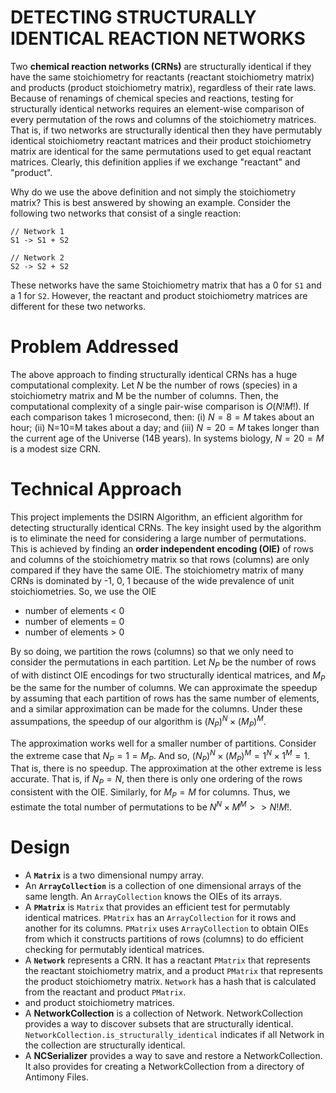 # DETECTING STRUCTURALLY IDENTICAL REACTION NETWORKS

Two **chemical reaction networks (CRNs)** are structurally identical if they have the same stoichiometry for reactants (reactant stoichiometry matrix) and products (product stoichiometry matrix), regardless of their rate laws. Because of renamings of chemical species and reactions, testing for structurally
identical networks requires an element-wise comparison of every permutation of the rows and columns of the
stoichiometry matrices. That is, if two networks are structurally identical then they have permutably identical stoichiometry reactant matrices and their product stoichiometry matrix are identical for the same permutations used to get equal reactant matrices. Clearly, this definition applies if we exchange "reactant" and "product".

Why do we use the above definition and not simply the stoichiometry matrix? This is best answered by showing an example. Consider the following two networks that consist of a single reaction:

    // Network 1
    S1 -> S1 + S2

    // Network 2
    S2 -> S2 + S2

These networks have the same Stoichiometry matrix that has a 0 for ``S1`` and a 1 for ``S2``. However, the reactant and product stoichiometry matrices are different for these two networks.

# Problem Addressed
The above approach to finding structurally identical CRNs has a huge computational complexity.
Let $N$ be the number of rows (species) in a stoichiometry matrix and M be the number of columns.
Then, the computational complexity of a single pair-wise comparison is $O(N!M!)$. If each comparison takes 1 microsecond, then: (i) $N=8=M$ takes about an hour; (ii) N=10=M takes about a day; and (iii) $N=20=M$ takes
longer than the current age of the Universe (14B years). In systems biology, $N=20=M$ is a modest size CRN.

# Technical Approach
This project implements the DSIRN Algorithm, an efficient algorithm for detecting
structurally identical CRNs.
The key insight used by the algorithm is to eliminate the need for considering a large number of permutations.
This is achieved by finding an **order independent encoding (OIE)** of rows and columns of the stoichiometry matrix
so that rows (columns) are only compared if they have the same OIE. The stoichiometry matrix of many CRNs is dominated by -1, 0, 1 because of the wide prevalence of unit stoichiometries. So, we use the OIE
* number of elements < 0
* number of elements = 0
* number of elements > 0

By so doing, we partition the rows (columns) so that we only need to consider the permutations in each partition.
Let $N_P$ be the number of rows of with distinct OIE encodings for two structurally identical matrices, and $M_P$ be the same for the number of columns.
We can approximate the speedup by assuming that each partition of rows has the same number of elements, and a similar approximation can be made for the columns. Under these assumpations, the speedup of our algorithm is
$(N_P)^N \times (M_P)^M$.

The approximation works well for a smaller number of partitions. Consider the extreme case that $N_P = 1 = M_P$. And so,
$(N_P)^N \times (M_P)^M = 1^N \times 1^M = 1.$ That is, there is no speedup. The approximation at the other extreme is less accurate. That is, if $N_P = N$, then there is only one ordering of the rows consistent with the OIE. Similarly, for $M_P = M$ for columns. Thus, we estimate the total number of permutations to be $N^N \times M^M >> N!M!.$

# Design

* A **``Matrix``** is a two dimensional numpy array.
* An **``ArrayCollection``** is a collection of one dimensional arrays of the same length. An ``ArrayCollection`` knows the OIEs of its arrays.
* A **``PMatrix``** is ``Matrix`` that provides an efficient test for permutably identical matrices. ``PMatrix`` has an ``ArrayCollection`` for it rows and another for its columns. ``PMatrix`` uses ``ArrayCollection`` to obtain OIEs from which it constructs partitions of rows (columns) to do efficient checking for permutably identical matrices.
* A **``Network``** represents a CRN. It has a reactant ``PMatrix`` that represents the reactant stoichiometry matrix, and a product ``PMatrix`` that represents the product stoichiometry matrix. ``Network`` has a hash that is calculated from the reactant and product ``PMatrix``.
* and product stoichiometry matrices.
* A **NetworkCollection** is a collection of Network. NetworkCollection provides a way to discover subsets that are structurally identical. ``NetworkCollection.is_structurally_identical`` indicates if all Network in the collection are structurally identical.
* A **NCSerializer** provides a way to save and restore a NetworkCollection. It also provides for creating a NetworkCollection from a directory of Antimony Files.